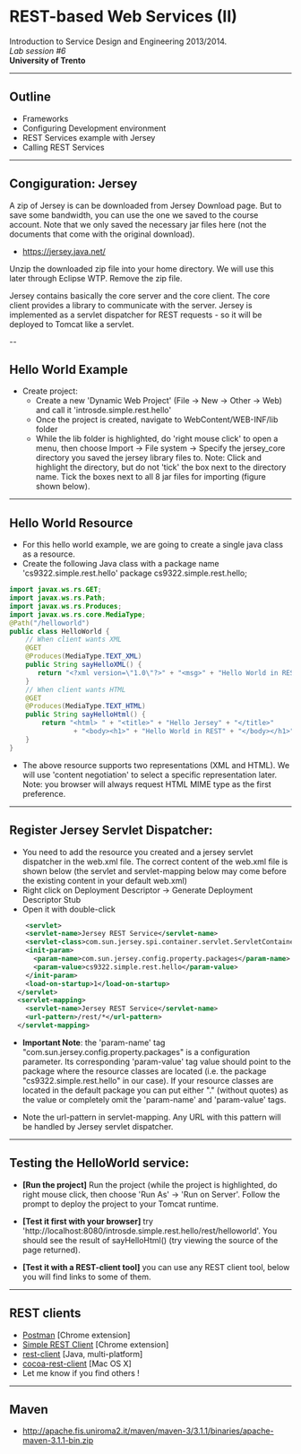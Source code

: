 # REST-based Web Services (II)
Introduction to Service Design and Engineering 2013/2014. 
<br>*Lab session #6*
<br>**University of Trento** 

---

## Outline

* Frameworks
* Configuring Development environment
* REST Services example with Jersey
* Calling REST Services


---

## Congiguration: Jersey

A zip of Jersey is can be downloaded from Jersey Download page. But to save some bandwidth, you can use the one we saved to the course account. Note that we only saved the necessary jar files here (not the documents that come with the original download).

* https://jersey.java.net/

Unzip the downloaded zip file into your home directory. We will use this later through Eclipse WTP. Remove the zip file.

Jersey contains basically the core server and the core client. The core client provides a library to communicate with the server. Jersey is implemented as a servlet dispatcher for REST requests - so it will be deployed to Tomcat like a servlet.

--

## Hello World Example

* Create project:
	* Create a new 'Dynamic Web Project' (File -> New -> Other -> Web) and call it 'introsde.simple.rest.hello'
	* Once the project is created, navigate to WebContent/WEB-INF/lib folder
	* While the lib folder is highlighted, do 'right mouse click' to open a menu, then choose Import -> File system -> Specify the jersey_core directory you saved the jersey library files to. Note: Click and highlight the directory, but do not 'tick' the box next to the directory name. Tick the boxes next to all 8 jar files for importing (figure shown below).

---

## Hello World Resource

* For this hello world example, we are going to create a single java class as a resource.
* Create the following Java class with a package name 'cs9322.simple.rest.hello'
package cs9322.simple.rest.hello;

```java
import javax.ws.rs.GET;
import javax.ws.rs.Path;
import javax.ws.rs.Produces;
import javax.ws.rs.core.MediaType;
@Path("/helloworld")
public class HelloWorld {	
	// When client wants XML
	@GET
	@Produces(MediaType.TEXT_XML)
	public String sayHelloXML() { 
	   return "<?xml version=\"1.0\"?>" + "<msg>" + "Hello World in REST" + "</msg>";
	}
	// When client wants HTML
	@GET
	@Produces(MediaType.TEXT_HTML)
	public String sayHelloHtml() {
		return "<html> " + "<title>" + "Hello Jersey" + "</title>"
				+ "<body><h1>" + "Hello World in REST" + "</body></h1>" + "</html> ";
	}
}
```

* The above resource supports two representations (XML and HTML). We will use 'content negotiation' to select a specific representation later.
Note: you browser will always request HTML MIME type as the first preference.

---

## Register Jersey Servlet Dispatcher:

* You need to add the resource you created and a jersey servlet dispatcher in the web.xml file. The correct content of the web.xml file is shown below (the servlet and servlet-mapping below may come before the existing content in your default web.xml)
* Right click on Deployment Descriptor -> Generate Deployment Descriptor Stub
* Open it with double-click


```xml
	<servlet>
    <servlet-name>Jersey REST Service</servlet-name>
    <servlet-class>com.sun.jersey.spi.container.servlet.ServletContainer</servlet-class>
    <init-param>
      <param-name>com.sun.jersey.config.property.packages</param-name>
      <param-value>cs9322.simple.rest.hello</param-value>
    </init-param>
    <load-on-startup>1</load-on-startup>
  </servlet>
  <servlet-mapping>
    <servlet-name>Jersey REST Service</servlet-name>
    <url-pattern>/rest/*</url-pattern>
  </servlet-mapping>
```

* **Important Note**: the 'param-name' tag "com.sun.jersey.config.property.packages" is a configuration parameter. Its corresponding 'param-value' tag value should point to the package where the resource classes are located (i.e. the package "cs9322.simple.rest.hello" in our case).
If your resource classes are located in the default package you can put either "." (without quotes) as the value or completely omit the 'param-name' and 'param-value' tags.

* Note the url-pattern in servlet-mapping. Any URL with this pattern will be handled by Jersey servlet dispatcher.


---

## Testing the HelloWorld service:

* **[Run the project]** Run the project (while the project is highlighted, do right mouse click, then choose 'Run As' -> 'Run on Server'. Follow the prompt to deploy the project to your Tomcat runtime.

* **[Test it first with your browser]** try 'http://localhost:8080/introsde.simple.rest.hello/rest/helloworld'. You should see the result of sayHelloHtml() (try viewing the source of the page returned).

* **[Test it with a REST-client tool]** you can use any REST client tool, below you will find links to some of them.

---

## REST clients

* [Postman](http://www.getpostman.com) [Chrome extension]
* [Simple REST Client](https://chrome.google.com/webstore/detail/fhjcajmcbmldlhcimfajhfbgofnpcjmb) [Chrome extension]
* [rest-client](http://code.google.com/p/rest-client/) [Java, multi-platform]
* [cocoa-rest-client](http://code.google.com/p/cocoa-rest-client/) [Mac OS X]
* Let me know if you find others !

---

## Maven

* http://apache.fis.uniroma2.it/maven/maven-3/3.1.1/binaries/apache-maven-3.1.1-bin.zip